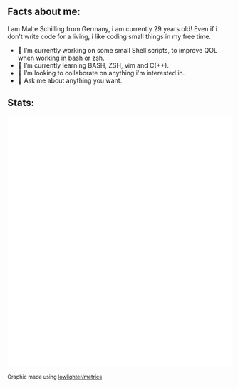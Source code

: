 <!--
**RENoMafex/RENoMafex** is a ✨ _special_ ✨ repository because its `README.md` (this file) appears on your GitHub profile.

Here are some ideas to get you started:

- 🔭 I’m currently working on ...
- 🌱 I’m currently learning ...
- 👯 I’m looking to collaborate on ...
- 🤔 I’m looking for help with ...
- 💬 Ask me about ...
- 📫 How to reach me: ...
- 😄 Pronouns: ...
- ⚡ Fun fact: ...
-->
## Facts about me:
I am Malte Schilling from Germany, i am currently 29 years old! Even if i don't write code for a living, i like coding small things in my free time.

- 🔭 I’m currently working on some small Shell scripts, to improve QOL when working in bash or zsh.
- 🌱 I’m currently learning BASH, ZSH, vim and C(++).
- 👯 I’m looking to collaborate on anything i'm interested in.
- 💬 Ask me about anything you want.
<!-- - 📫 How to reach me: to be anounced :D 
- ⚡ Fun fact: Ants don't have lungs, they "breathe" through tiny openings in their bodies called spiracles. -->

## Stats:
![Metrics](/github-metrics.svg)

<sup>Graphic made using [lowlighter/metrics](https://github.com/lowlighter/metrics)</sup>

